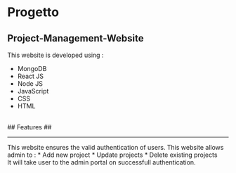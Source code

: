 # Progetto #
## Project-Management-Website ##
This website is developed using :
* MongoDB
* React JS
* Node JS
* JavaScript
* CSS
* HTML
<br/>
## Features ##
<hr/>
This website ensures the valid authentication of users. This website allows admin to :
* Add new project
* Update projects
* Delete existing projects
<br/>
It will take user to the admin portal on successfull authentication. 
